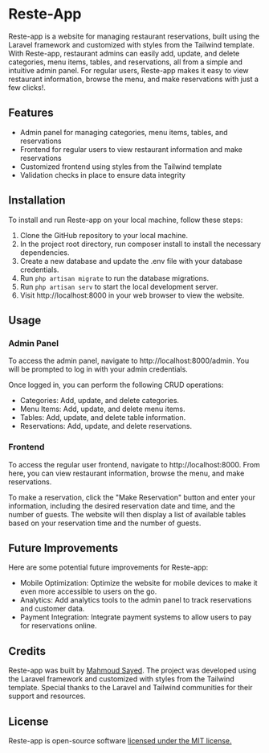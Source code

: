 # Reste-App

Reste-app is a website for managing restaurant reservations, built using the Laravel framework and customized with styles from the Tailwind template. With Reste-app, restaurant admins can easily add, update, and delete categories, menu items, tables, and reservations, all from a simple and intuitive admin panel. For regular users, Reste-app makes it easy to view restaurant information, browse the menu, and make reservations with just a few clicks!.

## Features

-   Admin panel for managing categories, menu items, tables, and reservations
-   Frontend for regular users to view restaurant information and make reservations
-   Customized frontend using styles from the Tailwind template
-   Validation checks in place to ensure data integrity

## Installation

To install and run Reste-app on your local machine, follow these steps:

1. Clone the GitHub repository to your local machine.
2. In the project root directory, run composer install to install the necessary dependencies.
3. Create a new database and update the .env file with your database credentials.
4. Run `php artisan migrate` to run the database migrations.
5. Run `php artisan serv` to start the local development server.
6. Visit http://localhost:8000 in your web browser to view the website.

## Usage

### Admin Panel

To access the admin panel, navigate to http://localhost:8000/admin. You will be prompted to log in with your admin credentials.

Once logged in, you can perform the following CRUD operations:

-   Categories: Add, update, and delete categories.
-   Menu Items: Add, update, and delete menu items.
-   Tables: Add, update, and delete table information.
-   Reservations: Add, update, and delete reservations.

### Frontend

To access the regular user frontend, navigate to http://localhost:8000. From here, you can view restaurant information, browse the menu, and make reservations.

To make a reservation, click the "Make Reservation" button and enter your information, including the desired reservation date and time, and the number of guests. The website will then display a list of available tables based on your reservation time and the number of guests.

## Future Improvements

Here are some potential future improvements for Reste-app:

-   Mobile Optimization: Optimize the website for mobile devices to make it even more accessible to users on the go.
-   Analytics: Add analytics tools to the admin panel to track reservations and customer data.
-   Payment Integration: Integrate payment systems to allow users to pay for reservations online.

## Credits

Reste-app was built by [Mahmoud Sayed](https://github.com/MahmoudSayedA/). The project was developed using the Laravel framework and customized with styles from the Tailwind template. Special thanks to the Laravel and Tailwind communities for their support and resources.

## License

Reste-app is open-source software [licensed under the MIT license.](LICENSE)
